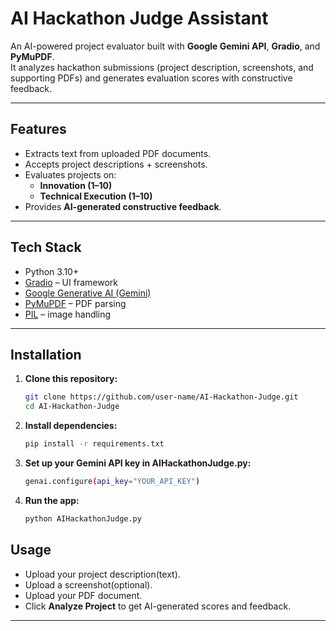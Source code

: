 #  AI Hackathon Judge Assistant

An AI-powered project evaluator built with **Google Gemini API**, **Gradio**, and **PyMuPDF**.  
It analyzes hackathon submissions (project description, screenshots, and supporting PDFs) and generates evaluation scores with constructive feedback.

---

##  Features
- Extracts text from uploaded PDF documents.
- Accepts project descriptions + screenshots.
- Evaluates projects on:
  - **Innovation (1–10)**
  - **Technical Execution (1–10)**
- Provides **AI-generated constructive feedback**.

---

##  Tech Stack
- Python 3.10+
- [Gradio](https://www.gradio.app/) – UI framework
- [Google Generative AI (Gemini)](https://ai.google.dev/)
- [PyMuPDF](https://pymupdf.readthedocs.io/) – PDF parsing
- [PIL](https://pillow.readthedocs.io/) – image handling

---

## Installation
1. **Clone this repository:**
   ```bash
   git clone https://github.com/user-name/AI-Hackathon-Judge.git
   cd AI-Hackathon-Judge
   ```
2. **Install dependencies:**
   ```bash
   pip install -r requirements.txt
   ```
3. **Set up your Gemini API key in AIHackathonJudge.py:**
   ```bash
   genai.configure(api_key="YOUR_API_KEY")
   ```
4. **Run the app:**
   ```bash
   python AIHackathonJudge.py
   ```

## Usage
- Upload your project description(text).
- Upload a screenshot(optional).
- Upload your PDF document.
- Click **Analyze Project** to get AI-generated scores and feedback.

---

